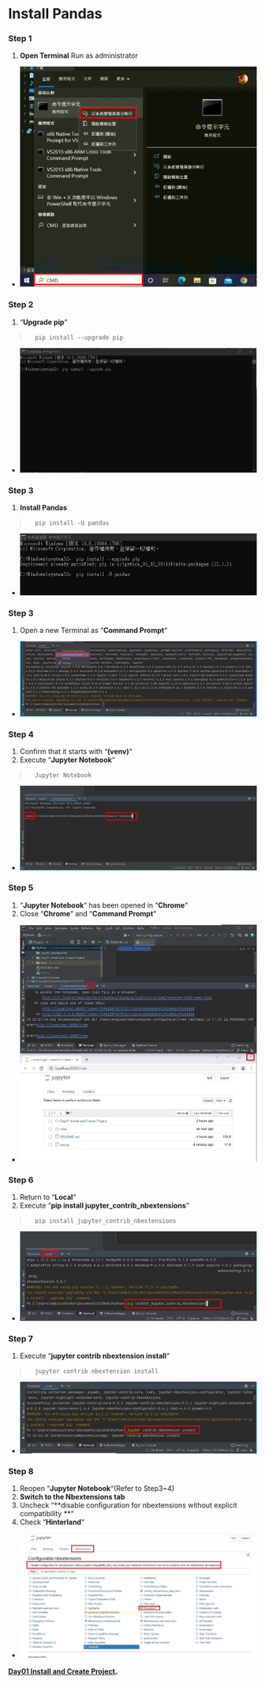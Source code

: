 # Install Pandas
### Step 1
1.  **Open Terminal** Run as administrator
*   ![](https://github.com/AdamXu23/Python_Pandas/blob/main/Day02_Install_Pandas/Image/Step01_01.jpg)
### Step 2
1.    “**Upgrade pip**“
>       pip install --upgrade pip
>       
*   ![](https://github.com/AdamXu23/Python_Pandas/blob/main/Day02_Install_Pandas/Image/Step02_01.jpg)
### Step 3
1.  **Install Pandas**
>       pip install -U pandas
>       
*   ![](https://github.com/AdamXu23/Python_Pandas/blob/main/Day02_Install_Pandas/Image/Step03_01.jpg)
### Step 3
1.  Open a new Terminal as “**Command Prompt**“
*   ![](https://github.com/AdamXu23/Python/blob/main/Day01%20Install%20and%20Create%20Project/Install%20Jupyter%20Notebook/Image/Install_Jupyter%20Notebook_03.jpg)
### Step 4
1.   Confirm that it starts with “**(venv)**“
2.   Execute “**Jupyter Notebook**“
>       Jupyter Notebook
>       
*   ![](https://github.com/AdamXu23/Python/blob/main/Day01%20Install%20and%20Create%20Project/Install%20Jupyter%20Notebook/Image/Install_Jupyter%20Notebook_04.jpg)
### Step 5
1.  “**Jupyter Notebook**“ has been opened in “**Chrome**“
2.  Close “**Chrome**“ and “**Command Prompt**“
*  ![](https://github.com/AdamXu23/Python/blob/main/Day01%20Install%20and%20Create%20Project/Install%20Jupyter%20Notebook/Image/Install_Jupyter%20Notebook_05.jpg)
### Step 6
1.  Return to “**Local**“
2.  Execute “**pip install jupyter_contrib_nbextensions**“
>       pip install jupyter_contrib_nbextensions
>       
*  ![](https://github.com/AdamXu23/Python/blob/main/Day01%20Install%20and%20Create%20Project/Install%20Jupyter%20Notebook/Image/Install_Jupyter%20Notebook_06.jpg)
### Step 7
1.  Execute “**jupyter contrib nbextension install**“
>       jupyter contrib nbextension install
>       
*  ![](https://github.com/AdamXu23/Python/blob/main/Day01%20Install%20and%20Create%20Project/Install%20Jupyter%20Notebook/Image/Install_Jupyter%20Notebook_07.jpg)
### Step 8
1.  Reopen “**Jupyter Notebook**“(Refer to Step3~4)
2.  **Switch to the Nbextensions tab**
3.  Uncheck “**disable configuration for nbextensions without explicit compatibility **“
4.  Check “**Hinterland**“
*  ![](https://github.com/AdamXu23/Python/blob/main/Day01%20Install%20and%20Create%20Project/Install%20Jupyter%20Notebook/Image/Install_Jupyter%20Notebook_08.jpg)

[**Day01 Install and Create Project**](https://github.com/AdamXu23/Python/tree/main/Day01%20Install%20and%20Create%20Project)。
